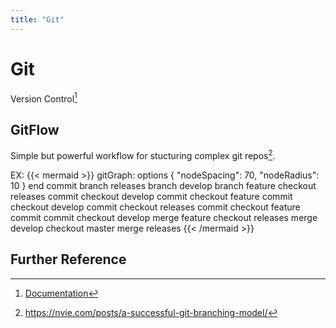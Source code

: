```yaml
---
title: "Git"
---
```

# Git
Version Control[^1]

## GitFlow
Simple but powerful workflow for stucturing complex git repos[^2].

EX:
{{< mermaid >}}
gitGraph:
options
{
    "nodeSpacing": 70,
    "nodeRadius": 10
}
end
commit
branch releases
branch develop
branch feature
checkout releases
commit
checkout develop
commit
checkout feature
commit
checkout develop
commit
checkout releases
commit
checkout feature
commit
commit
checkout develop
merge feature
checkout releases
merge develop
checkout master
merge releases
{{< /mermaid >}}

## Further Reference
[^1]: [Documentation](https://git-scm.com/docs)
[^2]: https://nvie.com/posts/a-successful-git-branching-model/
